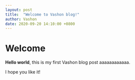 ```yaml
---
layout: post
title:  "Welcome to Vashon blog!"
author: Vashon
date: 2020-09-20 14:10:00 +0800
---
```


# Welcome

**Hello world**, this is my first Vashon blog post aaaaaaaaaaaa.

I hope you like it!